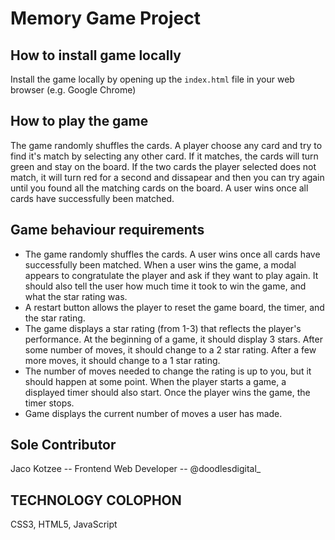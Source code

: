 # Memory Game Project

## How to install game locally

Install the game locally by opening up the `index.html` file in your web browser (e.g. Google Chrome)

## How to play the game

The game randomly shuffles the cards. A player choose any card and try to find it's match by selecting any other card. If it matches, the cards will turn green and stay on the board. If the two cards the player selected does not match, it will turn red for a second and dissapear and then you can try again until you found all the matching cards on the board. A user wins once all cards have successfully been matched.

## Game behaviour requirements

* The game randomly shuffles the cards. A user wins once all cards have successfully been matched. When a user wins the game, a modal appears to congratulate the player and ask if they want to play again. It should also tell the user how much time it took to win the game, and what the star rating was.
* A restart button allows the player to reset the game board, the timer, and the star rating.
* The game displays a star rating (from 1-3) that reflects the player's performance. At the beginning of a game, it should display 3 stars. After some number of moves, it should change to a 2 star rating. After a few more moves, it should change to a 1 star rating.
* The number of moves needed to change the rating is up to you, but it should happen at some point. When the player starts a game, a displayed timer should also start. Once the player wins the game, the timer stops.
* Game displays the current number of moves a user has made.

## Sole Contributor

  Jaco Kotzee -- Frontend Web Developer -- @doodlesdigital_


## TECHNOLOGY COLOPHON

  CSS3, HTML5, JavaScript
